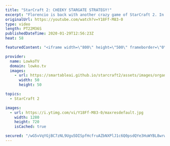 ```yaml
---
title: "StarCraft 2: CHEEKY STARGATE STRATEGY!"
excerpt: "Florencio is back with another crazy game of StarCraft 2. In this Protoss versus Zerg he goes by the name of Old Greg as he goes up against a Diamond League Zerg player. As expected, this game also gets crazy really quickly as it starts with a Cannon Rush and then transitions towards cheeky Stargate"
originalUrl: https://youtube.com/watch?v=Y18Ff-M83-0
type: video
length: PT22M36S
publishedDateTime: 2020-01-29T12:56:23Z
heat: 58

featuredContent: "<iframe width=\"800\" height=\"500\" frameborder=\"0\" src=\"https://www.youtube.com/embed/Y18Ff-M83-0\" allow=\"accelerometer; autoplay; encrypted-media; gyroscope; picture-in-picture\" allowfullscreen></iframe>"

provider:
  name: LowkoTV
  domain: lowko.tv
  images:
    - url: https://smartableai.github.io/starcraft2/assets/images/organizations/lowko.tv-50x50.jpg
      width: 50
      height: 50

topics:
  - StarCraft 2

images:
  - url: https://i.ytimg.com/vi/Y18Ff-M83-0/maxresdefault.jpg
    width: 1280
    height: 720
    isCached: true

secured: "/wG5vVqYGjBC7zNL9Ugu5DISpfHcfruAZbNXPlJ1c6Q0psdQYe3HuWYBL8wrwlnq+teZxoQf13ErZykdGujGdlV7I6+if8UuBJo06mrCBe4tC5T4pVxJ8d7Amw48NyqsU3IOI1qVLuaC1Ykub8QhoMtk0Y+o7LkDALwM81Xx25Gude76NdOFPE8jl/qz1gmf+2L46SZJs79WXLVlAe7K3oZE4NThJdDPRc9T7DeMkma5nKvg7STh0Wgjd0S+ZNJWv5+seCxlKt0dfTYkXxIcf5kQtj67m37IBk20vPcS1vwE/sF/zH06MsMTLCSDAaj7xKZtG7Q5v6IQgWj/i/TF65vND2VUZB30jdfOl11VOJvRtukuLKm9h9jOAhJJ6tbfpM1G74ALhH2EFsl7zyQbGo2sDPRSdcr9MqXzWa02lLYxFB2f93ezCoSI1qPBeVQ4;HEZLhuTnuH9ySvfJFA5m7A=="
---
```


